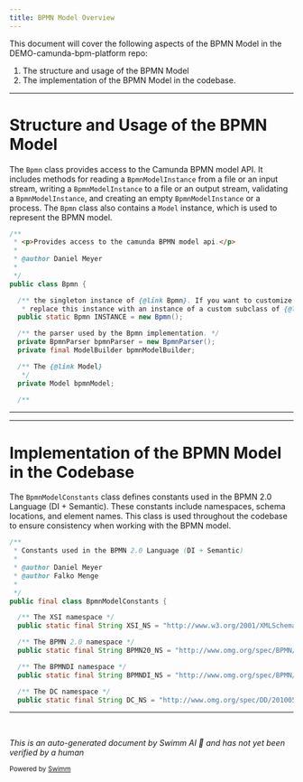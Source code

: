 ```yaml
---
title: BPMN Model Overview
---
```

This document will cover the following aspects of the BPMN Model in the DEMO-camunda-bpm-platform repo:

1. The structure and usage of the BPMN Model
2. The implementation of the BPMN Model in the codebase.

<SwmSnippet path="/model-api/bpmn-model/src/main/java/org/camunda/bpm/model/bpmn/Bpmn.java" line="261">

---

# Structure and Usage of the BPMN Model

The `Bpmn` class provides access to the Camunda BPMN model API. It includes methods for reading a `BpmnModelInstance` from a file or an input stream, writing a `BpmnModelInstance` to a file or an output stream, validating a `BpmnModelInstance`, and creating an empty `BpmnModelInstance` or a process. The `Bpmn` class also contains a `Model` instance, which is used to represent the BPMN model.

```java
/**
 * <p>Provides access to the camunda BPMN model api.</p>
 *
 * @author Daniel Meyer
 *
 */
public class Bpmn {

  /** the singleton instance of {@link Bpmn}. If you want to customize the behavior of Bpmn,
   * replace this instance with an instance of a custom subclass of {@link Bpmn}. */
  public static Bpmn INSTANCE = new Bpmn();

  /** the parser used by the Bpmn implementation. */
  private BpmnParser bpmnParser = new BpmnParser();
  private final ModelBuilder bpmnModelBuilder;

  /** The {@link Model}
   */
  private Model bpmnModel;

  /**
```

---

</SwmSnippet>

<SwmSnippet path="/model-api/bpmn-model/src/main/java/org/camunda/bpm/model/bpmn/impl/BpmnModelConstants.java" line="19">

---

# Implementation of the BPMN Model in the Codebase

The `BpmnModelConstants` class defines constants used in the BPMN 2.0 Language (DI + Semantic). These constants include namespaces, schema locations, and element names. This class is used throughout the codebase to ensure consistency when working with the BPMN model.

```java
/**
 * Constants used in the BPMN 2.0 Language (DI + Semantic)
 *
 * @author Daniel Meyer
 * @author Falko Menge
 *
 */
public final class BpmnModelConstants {

  /** The XSI namespace */
  public static final String XSI_NS = "http://www.w3.org/2001/XMLSchema-instance";

  /** The BPMN 2.0 namespace */
  public static final String BPMN20_NS = "http://www.omg.org/spec/BPMN/20100524/MODEL";

  /** The BPMNDI namespace */
  public static final String BPMNDI_NS = "http://www.omg.org/spec/BPMN/20100524/DI";

  /** The DC namespace */
  public static final String DC_NS = "http://www.omg.org/spec/DD/20100524/DC";

```

---

</SwmSnippet>

&nbsp;

*This is an auto-generated document by Swimm AI 🌊 and has not yet been verified by a human*

<SwmMeta version="3.0.0" repo-id="Z2l0aHViJTNBJTNBREVNTy1jYW11bmRhLWJwbS1wbGF0Zm9ybSUzQSUzQXN3aW1taW8=" repo-name="DEMO-camunda-bpm-platform"><sup>Powered by [Swimm](/)</sup></SwmMeta>
